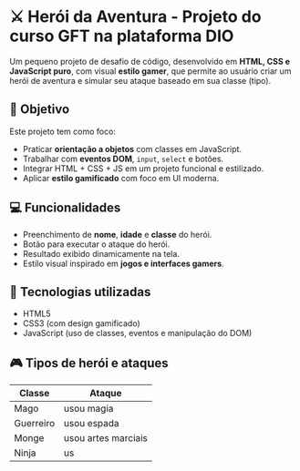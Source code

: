 # ⚔️ Herói da Aventura - Projeto do curso GFT na plataforma DIO

Um pequeno projeto de desafio de código, desenvolvido em **HTML, CSS e JavaScript puro**, com visual **estilo gamer**, que permite ao usuário criar um herói de aventura e simular seu ataque baseado em sua classe (tipo).

## 🧠 Objetivo

Este projeto tem como foco:

- Praticar **orientação a objetos** com classes em JavaScript.
- Trabalhar com **eventos DOM**, `input`, `select` e botões.
- Integrar HTML + CSS + JS em um projeto funcional e estilizado.
- Aplicar **estilo gamificado** com foco em UI moderna.

## 💻 Funcionalidades

- Preenchimento de **nome**, **idade** e **classe** do herói.
- Botão para executar o ataque do herói.
- Resultado exibido dinamicamente na tela.
- Estilo visual inspirado em **jogos e interfaces gamers**.

## 🚀 Tecnologias utilizadas

- HTML5
- CSS3 (com design gamificado)
- JavaScript (uso de classes, eventos e manipulação do DOM)

## 🎮 Tipos de herói e ataques

| Classe     | Ataque               |
|------------|----------------------|
| Mago       | usou magia           |
| Guerreiro  | usou espada          |
| Monge      | usou artes marciais |
| Ninja      | us
